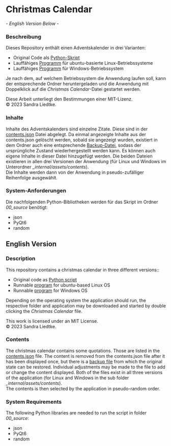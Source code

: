 # Christmas Calendar

*- English Version Below -*

### Beschreibung

Dieses Repository enthält einen Adventskalender in drei Varianten:
 - Original Code als [Python-Skript](/source/christmas_calendar.py)
 - Lauffähiges [Programm](/linux/Christmas%20Calendar) für ubuntu-basierte Linux-Betriebssysteme
 - Lauffähiges [Programm](/windows/Christmas%20Calendar) für Windows-Betriebssystem

Je nach dem, auf welchem Betriebssystem die Anwendung laufen soll, kann der entsprechende Ordner heruntergeladen und die Anwendung
mit Doppelklick auf die *Christmas Calendar*-Datei gestartet werden.

Diese Arbeit unterliegt den Bestimmungen einer MIT-Lizenz.<br/>
© 2023 Sandra Liedtke.

### Inhalte

Inhalte des Adventskalenders sind einzelne Zitate. Diese sind in der [contents.json](/source/assets/contents/contents.json) Datei abgelegt.
Da einmal angezeigte Inhalte aus der contents.json gelöscht werden, sobald sie angezeigt wurden, existiert in dem Ordner auch eine entsprechende [Backup-Datei](/source/assets/contents/contents.json.bak),
sodass der ursprüngliche Zustand wiederhergestellt werden kann. Es können auch eigene Inhalte in dieser Datei hinzugefügt werden. Die beiden Dateien existieren in allen drei Versionen der Anwendung (für Linux und Windows im Unterordner *_internal/assets/contents*).<br/>
Die Inhalte werden dann von der Anwendung in pseudo-zufälliger Reihenfolge ausgewählt.

### System-Anforderungen

Die nachfolgenden Python-Bibliotheken werden für das Skript im Ordner *00_source* benötigt:
 - json
 - PyQt6
 - random

## English Version

### Description

This repository contains a christmas calendar in three different versions::
 - Original code as [Python script](/source/christmas_calendar.py)
 - Runnable [program](/linux/Christmas%20Calendar) for ubuntu-based Linux OS
 - Runnable [program](/windows/Christmas%20Calendar) for Windows OS

Depending on the operating system the application should run, the respective folder and application may be downloaded and
started by double clicking the *Christmas Calendar* file.

This work is licensed under an MIT License.<br/>
© 2023 Sandra Liedtke.

### Contents

The christmas calendar contains some quotations. Those are listed in the [contents.json](/source/assets/contents/contents.json) file.
The content is removed from the contents.json file after it has been displayed once, but there is a [backup file](/source/assets/contents/contents.json.bak)
from which the original state can be restored. Individual adjustments may be made to the file to add or change the content displayed. Both of the files exist in all three versions of the application (for Linux and Windows in the sub folder *_internal/assets/contents*).<br/>
The contents is then selected by the application in pseudo-random order.

### System Requirements

The following Python libraries are needed to run the script in folder *00_source*:
 - json
 - PyQt6
 - random